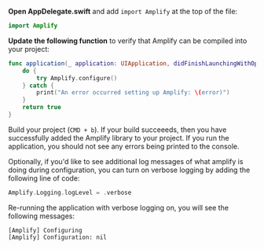 **Open AppDelegate.swift** and add `import Amplify` at the top of the file:
```swift
import Amplify
```

**Update the following function** to verify that Amplify can be compiled into your project:
```swift
func application(_ application: UIApplication, didFinishLaunchingWithOptions launchOptions: [UIApplication.LaunchOptionsKey: Any]?) -> Bool {
    do {
        try Amplify.configure()
    } catch {
        print("An error occurred setting up Amplify: \(error)")
    }
    return true
}
```

Build your project (`CMD + b`).  If your build succeeeds, then you have successfully added the Amplify library to your project.  If you run the application, you should not see any errors being printed to the console.

Optionally, if you'd like to see additional log messages of what amplify is doing during configuration, you can turn on verbose logging by adding the following line of code:
```swift
Amplify.Logging.logLevel = .verbose
```

Re-running the application with verbose logging on, you will see the following messages:
```console
[Amplify] Configuring
[Amplify] Configuration: nil
```